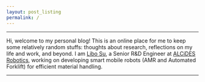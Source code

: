 ```yaml
---
layout: post_listing
permalink: /
---
```


----
Hi, welcome to my personal blog! This is an online place for me to keep some relatively random stuffs: thoughts about research, reflections on my life and work, and beyond. I am [Libo Su](https://www.linkedin.com/in/sulibo), a Senior R&D Engineer at [ALCiDES Robotics](https://www.alcides.tech), working on developing smart mobile robots (AMR and Automated Forklift) for efficient material handling.

----


